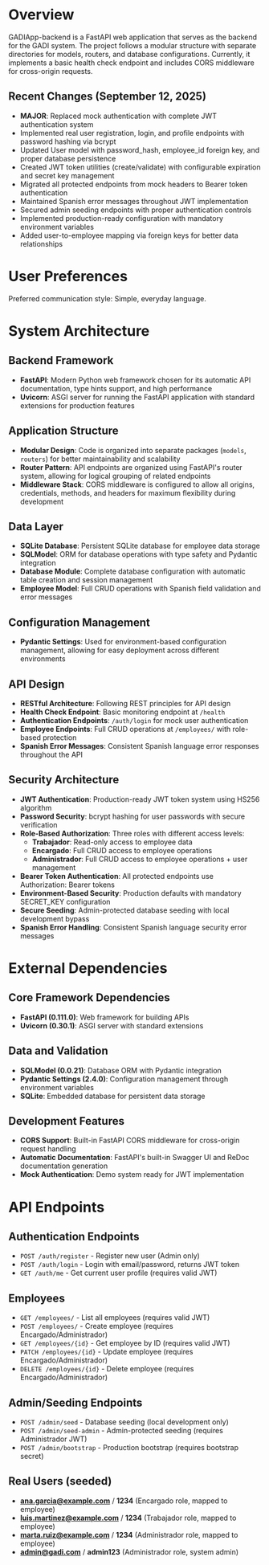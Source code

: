 # Overview

GADIApp-backend is a FastAPI web application that serves as the backend for the GADI system. The project follows a modular structure with separate directories for models, routers, and database configurations. Currently, it implements a basic health check endpoint and includes CORS middleware for cross-origin requests.

## Recent Changes (September 12, 2025)
- **MAJOR**: Replaced mock authentication with complete JWT authentication system
- Implemented real user registration, login, and profile endpoints with password hashing via bcrypt
- Updated User model with password_hash, employee_id foreign key, and proper database persistence
- Created JWT token utilities (create/validate) with configurable expiration and secret key management
- Migrated all protected endpoints from mock headers to Bearer token authentication
- Maintained Spanish error messages throughout JWT implementation
- Secured admin seeding endpoints with proper authentication controls
- Implemented production-ready configuration with mandatory environment variables
- Added user-to-employee mapping via foreign keys for better data relationships

# User Preferences

Preferred communication style: Simple, everyday language.

# System Architecture

## Backend Framework
- **FastAPI**: Modern Python web framework chosen for its automatic API documentation, type hints support, and high performance
- **Uvicorn**: ASGI server for running the FastAPI application with standard extensions for production features

## Application Structure
- **Modular Design**: Code is organized into separate packages (`models`, `routers`) for better maintainability and scalability
- **Router Pattern**: API endpoints are organized using FastAPI's router system, allowing for logical grouping of related endpoints
- **Middleware Stack**: CORS middleware is configured to allow all origins, credentials, methods, and headers for maximum flexibility during development

## Data Layer
- **SQLite Database**: Persistent SQLite database for employee data storage
- **SQLModel**: ORM for database operations with type safety and Pydantic integration
- **Database Module**: Complete database configuration with automatic table creation and session management
- **Employee Model**: Full CRUD operations with Spanish field validation and error messages

## Configuration Management
- **Pydantic Settings**: Used for environment-based configuration management, allowing for easy deployment across different environments

## API Design
- **RESTful Architecture**: Following REST principles for API design
- **Health Check Endpoint**: Basic monitoring endpoint at `/health`
- **Authentication Endpoints**: `/auth/login` for mock user authentication
- **Employee Endpoints**: Full CRUD operations at `/employees/` with role-based protection
- **Spanish Error Messages**: Consistent Spanish language error responses throughout the API

## Security Architecture
- **JWT Authentication**: Production-ready JWT token system using HS256 algorithm
- **Password Security**: bcrypt hashing for user passwords with secure verification
- **Role-Based Authorization**: Three roles with different access levels:
  - **Trabajador**: Read-only access to employee data
  - **Encargado**: Full CRUD access to employee operations  
  - **Administrador**: Full CRUD access to employee operations + user management
- **Bearer Token Authentication**: All protected endpoints use Authorization: Bearer tokens
- **Environment-Based Security**: Production defaults with mandatory SECRET_KEY configuration
- **Secure Seeding**: Admin-protected database seeding with local development bypass
- **Spanish Error Handling**: Consistent Spanish language security error messages

# External Dependencies

## Core Framework Dependencies
- **FastAPI (0.111.0)**: Web framework for building APIs
- **Uvicorn (0.30.1)**: ASGI server with standard extensions

## Data and Validation
- **SQLModel (0.0.21)**: Database ORM with Pydantic integration
- **Pydantic Settings (2.4.0)**: Configuration management through environment variables
- **SQLite**: Embedded database for persistent data storage

## Development Features
- **CORS Support**: Built-in FastAPI CORS middleware for cross-origin request handling
- **Automatic Documentation**: FastAPI's built-in Swagger UI and ReDoc documentation generation
- **Mock Authentication**: Demo system ready for JWT implementation

# API Endpoints

## Authentication Endpoints
- `POST /auth/register` - Register new user (Admin only)
- `POST /auth/login` - Login with email/password, returns JWT token
- `GET /auth/me` - Get current user profile (requires valid JWT)

## Employees
- `GET /employees/` - List all employees (requires valid JWT)
- `POST /employees/` - Create employee (requires Encargado/Administrador)
- `GET /employees/{id}` - Get employee by ID (requires valid JWT)
- `PATCH /employees/{id}` - Update employee (requires Encargado/Administrador)
- `DELETE /employees/{id}` - Delete employee (requires Encargado/Administrador)

## Admin/Seeding Endpoints
- `POST /admin/seed` - Database seeding (local development only)
- `POST /admin/seed-admin` - Admin-protected seeding (requires Administrador JWT)
- `POST /admin/bootstrap` - Production bootstrap (requires bootstrap secret)

## Real Users (seeded)
- **ana.garcia@example.com** / **1234** (Encargado role, mapped to employee)
- **luis.martinez@example.com** / **1234** (Trabajador role, mapped to employee)
- **marta.ruiz@example.com** / **1234** (Administrador role, mapped to employee)
- **admin@gadi.com** / **admin123** (Administrador role, system admin)